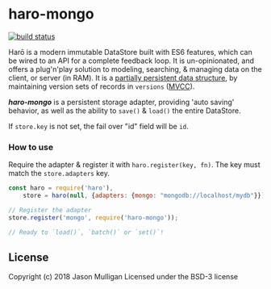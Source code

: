 # haro-mongo

[![build status](https://secure.travis-ci.org/avoidwork/haro-mongo.svg)](http://travis-ci.org/avoidwork/haro-mongo)

Harō is a modern immutable DataStore built with ES6 features, which can be wired to an API for a complete feedback loop.
It is un-opinionated, and offers a plug'n'play solution to modeling, searching, & managing data on the client, or server
(in RAM). It is a [partially persistent data structure](https://en.wikipedia.org/wiki/Persistent_data_structure), by maintaining version sets of records in `versions` ([MVCC](https://en.wikipedia.org/wiki/Multiversion_concurrency_control)).

***haro-mongo*** is a persistent storage adapter, providing 'auto saving' behavior, as well as the ability to `save()` & `load()` the entire DataStore.

If `store.key` is not set, the fail over "id" field will be `id`.

### How to use
Require the adapter & register it with `haro.register(key, fn)`. The key must match the `store.adapters` key.

```javascript
const haro = require('haro'),
    store = haro(null, {adapters: {mongo: "mongodb://localhost/mydb"}});

// Register the adapter
store.register('mongo', require('haro-mongo'));

// Ready to `load()`, `batch()` or `set()`!
```

## License
Copyright (c) 2018 Jason Mulligan
Licensed under the BSD-3 license
